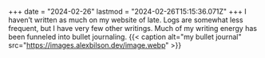 +++
date = "2024-02-26"
lastmod = "2024-02-26T15:15:36.071Z"
+++
I haven’t written as much on my website of late. Logs are somewhat less frequent, but I have very few other writings. Much of my writing energy has been funneled into bullet journaling.
{{< caption alt="my bullet journal" src="https://images.alexbilson.dev/image.webp" >}}